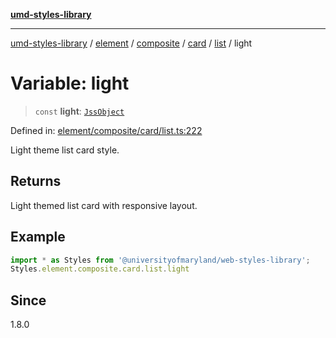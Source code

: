 [**umd-styles-library**](../../../../../../../../README.md)

***

[umd-styles-library](../../../../../../../../modules.md) / [element](../../../../../../../README.md) / [composite](../../../../../README.md) / [card](../../../README.md) / [list](../README.md) / light

# Variable: light

> `const` **light**: [`JssObject`](../../../../../../../../utilities/namespaces/transform/type-aliases/JssObject.md)

Defined in: [element/composite/card/list.ts:222](https://github.com/UMD-Digital/design-system/blob/2d95010ba8e3e1595ebab66599330577b600c5fb/packages/styles/source/element/composite/card/list.ts#L222)

Light theme list card style.

## Returns

Light themed list card with responsive layout.

## Example

```typescript
import * as Styles from '@universityofmaryland/web-styles-library';
Styles.element.composite.card.list.light
```

## Since

1.8.0

